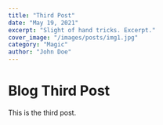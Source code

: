 ```yaml
---
title: "Third Post"
date: "May 19, 2021"
excerpt: "Slight of hand tricks. Excerpt."
cover_image: "/images/posts/img1.jpg"
category: "Magic"
author: "John Doe"
---
```


# Blog Third Post

This is the third post.

